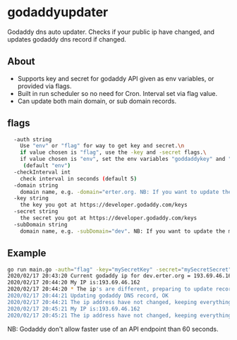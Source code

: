 # godaddyupdater

Godaddy dns auto updater. Checks if your public ip have changed, and updates godaddy dns record if changed.

## About

* Supports key and secret for godaddy API given as env variables, or provided via flags.
* Built in run scheduler so no need for Cron. Interval set via flag value.
* Can update both main domain, or sub domain records.

## flags

``` bash
  -auth string
    Use "env" or "flag" for way to get key and secret.\n
    if value chosen is "flag", use the -key and -secret flags.\
    if value chosen is "env", set the env variables "goddaddykey" and "godaddysecret"
     (default "env")
  -checkInterval int
    check interval in seconds (default 5)
  -domain string
    domain name, e.g. -domain="erter.org. NB: If you want to update the main domain like erter.org use "@" as value with the subDomain flag like  -subDomain="@""
  -key string
    the key you got at https://developer.godaddy.com/keys
  -secret string
    the secret you got at https://developer.godaddy.com/keys
  -subDomain string
    domain name, e.g. -subDomain="dev". NB: If you want to update the main domain like erter.org use "@" as value like -subDomain="@"
```

## Example

```bash
go run main.go -auth="flag" -key="mySecretKey" -secret="mySecretSecret" -checkInterval=60 -domain="erter.org" -subDomain="dev"
2020/02/17 20:43:20 Current godaddy ip for dev.erter.org = 193.69.46.161
2020/02/17 20:44:20 My IP is:193.69.46.162
2020/02/17 20:44:20 * The ip's are different, preparing to update record at godaddy.
2020/02/17 20:44:21 Updating godaddy DNS record, OK
2020/02/17 20:44:21 The ip address have not changed, keeping everything as it is.
2020/02/17 20:45:21 My IP is:193.69.46.162
2020/02/17 20:45:21 The ip address have not changed, keeping everything as it is.
```

NB: Godaddy don't allow faster use of an API endpoint than 60 seconds.
